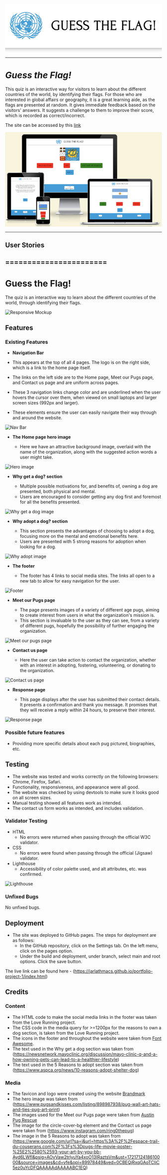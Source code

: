 ![Guess the Flag header](documentation/guess_the_flag_header.png)

---

# *Guess the Flag!*

This quiz is an interactive way for visitors to learn about the different countries of the world, by identifying their flags.
For those who are interested in global affairs or geography, it is a great learning aide, as the flags are presented at random.  It gives immediate feedback based on the visitors' answers.  It suggests a challenge to them to improve their score, which is recorded as correct/incorrect.

The site can be accessed by this [link](https://jarlathmacs.github.io/guess-the-flag)

![Responsive Mockup](documentation/responsive_mockup.png)


---
## User Stories
=======================
---

# Guess the Flag!

The quiz is an interactive way to learn about the different countries of the world, through identifying their flags.

![Responsive Mockup](media/dublin_pug_rescue_mockup.png)

## Features 

### Existing Features

- __Navigation Bar__

- This appears at the top of all 4 pages.  The logo is on the right side, which is a link to the home page itself.  
- The links on the left side are to the Home page, Meet our Pugs page, and Contact us page and are uniform across pages.
- These 3 navigation links change color and are underlined when the user hovers the cursor over them, when viewed on small laptops and larger screen sizes (992px and larger).
- These elements ensure the user can easily navigate their way through and around the website.

![Nav Bar](media/dublin_pug_rescue_nav.png)

- __The Home page hero image__

  - Here we have an attractive background image, overlaid with the name of the organization, along with the suggested action words a user might take.
  
![Hero image](media/dublin_pug_rescue_hero.png)

- __Why get a dog? section__

  - Multiple possible motivations for, and benefits of, owning a dog are presented, both physical and mental. 
  - Users are encouraged to consider getting any dog first and foremost for all the benefits presented. 

![Why get a dog image](media/dublin_pug_rescue_why_dog.png)

- __Why adopt a dog? section__

  - This section presents the advantages of choosing to adopt a dog, focusing more on the mental and emotional benefits here.
  - Users are presented with 5 strong reasons for adoption when looking for a dog. 

![Why adopt image](media/dublin_pug_rescue_why_adopt.png)

- __The footer__ 

  - The footer has 4 links to social media sites.  The links all open to a new tab to allow for easy navigation for the user. 

![Footer](media/dublin_pug_rescue_footer.png)

- __Meet our Pugs page__

  - The page presents images of a variety of different age pugs, aiming to create interest from users in what the organization's mission is.
  - This section is invaluable to the user as they can see, from a variety of different pugs, hopefully the possibility of further engaging the organization. 

![Meet our pugs page](media/dublin_pug_rescue_meet.png)

- __Contact us page__

  - Here the user can take action to contact the organization, whether with an interest in adopting, fostering, volunteering, or donating to the organization.  

![Contact us page](media/dublin_pug_rescue_contact.png)

- __Response page__

  - This page displays after the user has submitted their contact details.  It presents a confirmation and thank you message.  It promises that they will receive a reply within 24 hours, to preserve their interest.

![Response page](media/dublin_pug_rescue_response.png)

### Possible future features

- Providing more specific details about each pug pictured, biographies, etc.

## Testing 

- The website was tested and works correctly on the following browsers: Chrome, Firefox, Safari.
- Functionality, responsiveness, and appearance were all good.
- The website was checked by using devtools to make sure it looks good on all screen sizes.
- Manual testing showed all features work as intended.
- The contact us form works as intended, and includes validation.

### Validator Testing 

- HTML
  - No errors were returned when passing through the official W3C validator.
- CSS
  - No errors were found when passing through the official (Jigsaw) validator.
- Lighthouse
  - Accessibility of color palette used, and alt attributes, etc. was confirmed.

![Lighthouse](media/lighthouse.png)

### Unfixed Bugs

No unfixed bugs.

## Deployment

- The site was deployed to GitHub pages.  The steps for deployment are as follows: 
  - In the GitHub repository, click on the Settings tab.  On the left menu, click on the pages option.
  - Under the build and deployment, under branch, select main and root options.  Click the save button. 

The live link can be found here - (https://jarlathmacs.github.io/portfolio-project-1/index.html)

## Credits 

### Content 

- The HTML code to make the social media links in the footer was taken from the Love Running project.
- The CSS code in the media query for >=1200px for the reasons to own a dog section, is taken from the Love Running project.
- The icons in the footer and throughout the website were taken from [Font Awesome](https://fontawesome.com).
- The text used in the Why get a dog section was taken from (https://newsnetwork.mayoclinic.org/discussion/mayo-clinic-q-and-a-how-owning-pets-can-lead-to-a-healthier-lifestyle)
- The text used in the 5 Reasons to adopt section was taken from (https://www.aspca.org/news/10-reasons-adopt-shelter-dog)

### Media

- The favicon and logo were created using the website [Brandmark](https://brandmark.io)
- The hero image was taken from (https://www.pugsandkisses.com/listing/898987938/pug-wall-art-hats-and-ties-pug-art-print)
- The images used for the Meet our Pugs page were taken from [Austin Pug Rescue](https://austinpugrescue.com)
- The image for the circle-cover-bg element and the Contact us page were taken from (https://www.instagram.com/ring0thepug)
- The image in the 5 Reasons to adopt was taken from (https://www.google.com/url?sa=i&url=https%3A%2F%2Fespace-trail-du-couserans.com%2F%3Fs%3Dpugs-life-movie-poster-%25E2%2580%2593-your-art-by-you-bb-Ayd6LWfl&psig=AOvVaw2trlyuYa4xoO13IRaztsVm&ust=1721712418610000&source=images&cd=vfe&opi=89978449&ved=0CBEQjRxqGAoTCIiC5ez0uYcDFQAAAAAdAAAAABC1EQ)